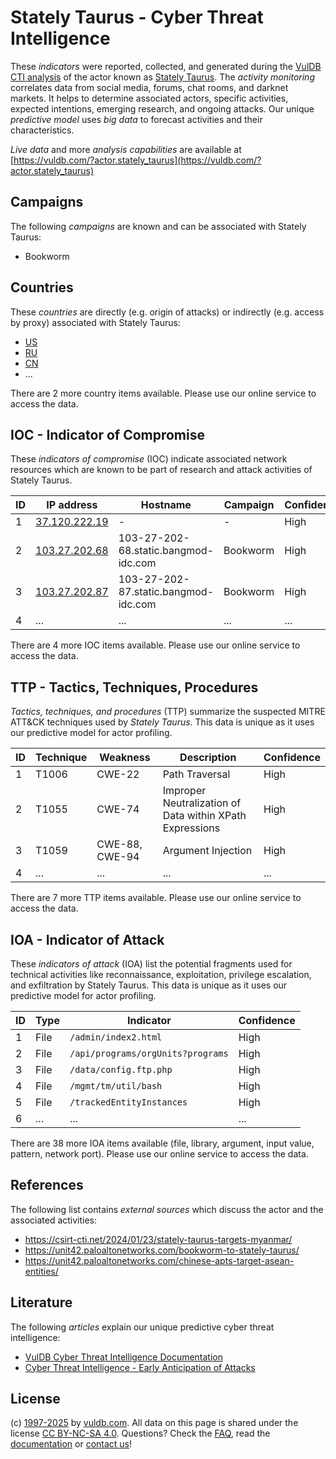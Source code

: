 # Stately Taurus - Cyber Threat Intelligence

These _indicators_ were reported, collected, and generated during the [VulDB CTI analysis](https://vuldb.com/?kb.cti) of the actor known as [Stately Taurus](https://vuldb.com/?actor.stately_taurus). The _activity monitoring_ correlates data from social media, forums, chat rooms, and darknet markets. It helps to determine associated actors, specific activities, expected intentions, emerging research, and ongoing attacks. Our unique _predictive model_ uses _big data_ to forecast activities and their characteristics.

_Live data_ and more _analysis capabilities_ are available at [https://vuldb.com/?actor.stately_taurus](https://vuldb.com/?actor.stately_taurus)

## Campaigns

The following _campaigns_ are known and can be associated with Stately Taurus:

* Bookworm

## Countries

These _countries_ are directly (e.g. origin of attacks) or indirectly (e.g. access by proxy) associated with Stately Taurus:

* [US](https://vuldb.com/?country.us)
* [RU](https://vuldb.com/?country.ru)
* [CN](https://vuldb.com/?country.cn)
* ...

There are 2 more country items available. Please use our online service to access the data.

## IOC - Indicator of Compromise

These _indicators of compromise_ (IOC) indicate associated network resources which are known to be part of research and attack activities of Stately Taurus.

ID | IP address | Hostname | Campaign | Confidence
-- | ---------- | -------- | -------- | ----------
1 | [37.120.222.19](https://vuldb.com/?ip.37.120.222.19) | - | - | High
2 | [103.27.202.68](https://vuldb.com/?ip.103.27.202.68) | 103-27-202-68.static.bangmod-idc.com | Bookworm | High
3 | [103.27.202.87](https://vuldb.com/?ip.103.27.202.87) | 103-27-202-87.static.bangmod-idc.com | Bookworm | High
4 | ... | ... | ... | ...

There are 4 more IOC items available. Please use our online service to access the data.

## TTP - Tactics, Techniques, Procedures

_Tactics, techniques, and procedures_ (TTP) summarize the suspected MITRE ATT&CK techniques used by _Stately Taurus_. This data is unique as it uses our predictive model for actor profiling.

ID | Technique | Weakness | Description | Confidence
-- | --------- | -------- | ----------- | ----------
1 | T1006 | CWE-22 | Path Traversal | High
2 | T1055 | CWE-74 | Improper Neutralization of Data within XPath Expressions | High
3 | T1059 | CWE-88, CWE-94 | Argument Injection | High
4 | ... | ... | ... | ...

There are 7 more TTP items available. Please use our online service to access the data.

## IOA - Indicator of Attack

These _indicators of attack_ (IOA) list the potential fragments used for technical activities like reconnaissance, exploitation, privilege escalation, and exfiltration by Stately Taurus. This data is unique as it uses our predictive model for actor profiling.

ID | Type | Indicator | Confidence
-- | ---- | --------- | ----------
1 | File | `/admin/index2.html` | High
2 | File | `/api/programs/orgUnits?programs` | High
3 | File | `/data/config.ftp.php` | High
4 | File | `/mgmt/tm/util/bash` | High
5 | File | `/trackedEntityInstances` | High
6 | ... | ... | ...

There are 38 more IOA items available (file, library, argument, input value, pattern, network port). Please use our online service to access the data.

## References

The following list contains _external sources_ which discuss the actor and the associated activities:

* https://csirt-cti.net/2024/01/23/stately-taurus-targets-myanmar/
* https://unit42.paloaltonetworks.com/bookworm-to-stately-taurus/
* https://unit42.paloaltonetworks.com/chinese-apts-target-asean-entities/

## Literature

The following _articles_ explain our unique predictive cyber threat intelligence:

* [VulDB Cyber Threat Intelligence Documentation](https://vuldb.com/?kb.cti)
* [Cyber Threat Intelligence - Early Anticipation of Attacks](https://www.scip.ch/en/?labs.20201022)

## License

(c) [1997-2025](https://vuldb.com/?kb.changelog) by [vuldb.com](https://vuldb.com/?kb.about). All data on this page is shared under the license [CC BY-NC-SA 4.0](https://creativecommons.org/licenses/by-nc-sa/4.0/). Questions? Check the [FAQ](https://vuldb.com/?kb.faq), read the [documentation](https://vuldb.com/?kb) or [contact us](https://vuldb.com/?contact)!
